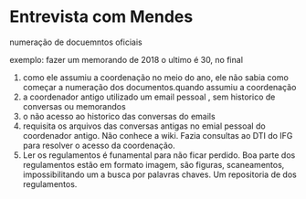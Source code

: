 # Entrevista com Mendes



numeração de docuemntos oficiais

exemplo: fazer um memorando de 2018 o ultimo é 30, no final

1. como ele assumiu a coordenação no meio do ano, ele não sabia como começar a numeração dos documentos.quando assumiu a coordenação 
2. a coordenador antigo utilizado um email pessoal , sem historico de conversas ou memorandos
3. o não acesso ao historico das conversas do emails
4. requisita os arquivos das conversas antigas no emial pessoal do coordenador antigo. Não conhece a wiki. Fazia consultas ao DTI do IFG para resolver o acesso da coordenação.
5. Ler os regulamentos é funamental para não ficar perdido. Boa parte dos regulamentos estão em formato imagem, são figuras, scaneamentos, impossibilitando um a busca por palavras chaves. Um repositoria de dos regulamentos.
   













